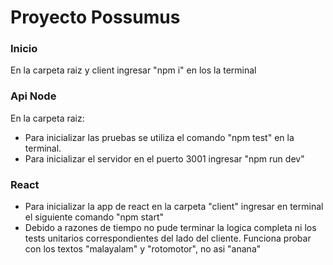 # Proyecto Possumus

### Inicio

En la carpeta raiz y client ingresar "npm i" en los la terminal

### Api Node

En la carpeta raiz:

* Para inicializar las pruebas se utiliza el comando "npm test" en la terminal.
* Para inicializar el servidor en el puerto 3001 ingresar "npm run dev"

### React

* Para inicializar la app de react en la carpeta "client" ingresar en terminal el siguiente comando "npm start"
* Debido a razones de tiempo no pude terminar la logica completa ni los tests unitarios correspondientes del lado del cliente. Funciona probar con los textos "malayalam" y "rotomotor", no asi "anana"